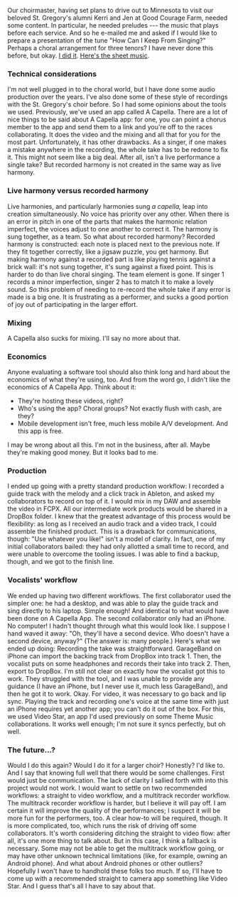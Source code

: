 Our choirmaster, having set plans to drive out to Minnesota to visit our beloved St. Gregory's alumni Kerri and Jen at Good Courage Farm, needed some content. In particular, he needed preludes --- the music that plays before each service. And so he e-mailed me and asked if I would like to prepare a presentation of the tune "How Can I Keep From Singing?" Perhaps a choral arrangement for three tenors?
I have never done this before, but okay.
[I did it](https://youtu.be/OkS4ZZqO8LA).
[Here's the sheet music](How%20Can%20I%20Keep%20From%20Singing.pdf).

### Technical considerations

I'm not well plugged in to the choral world, but I have done some audio production over the years. I've also done some of these style of recordings with the St. Gregory's choir before. So I had some opinions about the tools we used.
Previously, we've used an app called A Capella. There are a lot of nice things to be said about A Capella app: for one, you can point a chorus member to the app and send them to a link and you're off to the races collaborating. It does the video and the mixing and all that for you for the most part.
Unfortunately, it has other drawbacks. As a singer, if one makes a mistake anywhere in the recording, the whole take has to be redone to fix it.
This might not seem like a big deal. After all, isn't a live performance a single take? But recorded harmony is not created in the same way as live harmony.

### Live harmony versus recorded harmony

Live harmonies, and particularly harmonies sung _a capella,_ leap into creation simultaneously. No voice has priority over any other. When there is an error in pitch in one of the parts that makes the harmonic relation imperfect, the voices adjust to one another to correct it. The harmony is sung together, as a team.
So what about recorded harmony? Recorded harmony is constructed: each note is placed next to the previous note. If they fit together correctly, like a jigsaw puzzle, you get harmony. But making harmony against a recorded part is like playing tennis against a brick wall: it's not sung together, it's sung against a fixed point.
This is harder to do than live choral singing. The team element is gone. If singer 1 records a minor imperfection, singer 2 has to match it to make a lovely sound.
So this problem of needing to re-record the whole take if any error is made is a big one. It is frustrating as a performer, and sucks a good portion of joy out of participating in the larger effort.

### Mixing

A Capella also sucks for mixing. I'll say no more about that.

### Economics

Anyone evaluating a software tool should also think long and hard about the economics of what they're using, too. And from the word go, I didn't like the economics of A Capella App. Think about it:

* They're hosting these videos, right?
* Who's using the app? Choral groups? Not exactly flush with cash, are they?
* Mobile development isn't free, much less mobile A/V development. And this app is free.

I may be wrong about all this. I'm not in the business, after all. Maybe they're making good money. But it looks bad to me.

### Production

I ended up going with a pretty standard production workflow: I recorded a guide track with the melody and a click track in Ableton, and asked my collaborators to record on top of it. I would mix in my DAW and assemble the video in FCPX. All our intermediate work products would be shared in a DropBox folder.
I knew that the greatest advantage of this process would be flexibility: as long as I received an audio track and a video track, I could assemble the finished product. This is a drawback for communications, though: "Use whatever you like!" isn't a model of clarity. In fact, one of my initial collaborators bailed: they had only allotted a small time to record, and were unable to overcome the tooling issues. I was able to find a backup, though, and we got to the finish line.

### Vocalists' workflow

We ended up having two different workflows. The first collaborator used the simpler one: he had a desktop, and was able to play the guide track and sing directly to his laptop. Simple enough! And identical to what would have been done on A Capella App.
The second collaborator only had an iPhone. No computer! I hadn't thought through what this would look like. I suppose I hand waved it away: "Oh, they'll have a second device. Who doesn't have a second device, anyway?" (The answer is: many people.)
Here's what we ended up doing:
Recording the take was straightforward. GarageBand on iPhone can import the backing track from DropBox into track 1. Then, the vocalist puts on some headphones and records their take into track 2.
Then, export to DropBox. I'm still not clear on exactly how the vocalist got this to work. They struggled with the tool, and I was unable to provide any guidance (I have an iPhone, but I never use it, much less GarageBand), and then he got it to work. Okay.
For video, it was necessary to go back and lip sync. Playing the track and recording one's voice at the same time with just an iPhone requires yet another app; you can't do it out of the box. For this, we used Video Star, an app I'd used previously on some Theme Music collaborations. It works well enough; I'm not sure it syncs perfectly, but oh well.

### The future...?

Would I do this again? Would I do it for a larger choir?
Honestly? I'd like to. And I say that knowing full well that there would be some challenges.
First would just be communication. The lack of clarity I sallied forth with into this project would not work. I would want to settle on two recommended workflows: a straight to video workflow, and a multitrack recorder workflow.
The multitrack recorder workflow is harder, but I believe it will pay off. I am certain it will improve the quality of the performances; I suspect it will be more fun for the performers, too. A clear how-to will be required, though. It is more complicated, too, which runs the risk of driving off some collaborators.
It's worth considering ditching the straight to video flow: after all, it's one more thing to talk about. But in this case, I think a fallback is necessary. Some may not be able to get the multitrack workflow going, or may have other unknown technical limitations (like, for example, owning an Android phone).
And what about Android phones or other outliers? Hopefully I won't have to handhold these folks too much. If so, I'll have to come up with a recommended straight to camera app something like Video Star.
And I guess that's all I have to say about that.

